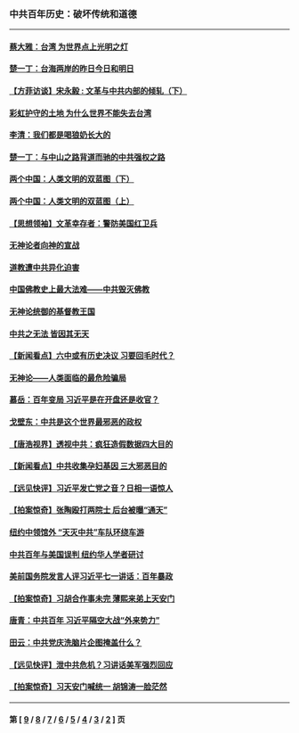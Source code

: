 ### 中共百年历史：破坏传统和道德
---
#### [蔡大雅：台湾 为世界点上光明之灯](../../pages/nf1176114/n13531530.md?04040430) 
#### [楚一丁：台海两岸的昨日今日和明日](../../pages/nf1176114/n13531468.md?04040430) 
#### [【方菲访谈】宋永毅 : 文革与中共内部的倾轧（下）](../../pages/nf1176114/n13486836.md?04040430) 
#### [彩虹护守的土地 为什么世界不能失去台湾](../../pages/nf1176114/n13476849.md?04040430) 
#### [李清：我们都是喝狼奶长大的](../../pages/nf1176114/n13471478.md?04040430) 
#### [楚一丁：与中山之路背道而驰的中共强权之路](../../pages/nf1176114/n13437270.md?04040430) 
#### [两个中国：人类文明的双蓝图（下）](../../pages/nf1176114/n13423132.md?04040430) 
#### [两个中国：人类文明的双蓝图（上）](../../pages/nf1176114/n13422687.md?04040430) 
#### [【思想领袖】文革幸存者：警防美国红卫兵](../../pages/nf1176114/n13339289.md?04040430) 
#### [无神论者向神的宣战](../../pages/nf1176114/n13281535.md?04040430) 
#### [道教遭中共异化迫害](../../pages/nf1176114/n13281463.md?04040430) 
#### [中国佛教史上最大法难——中共毁灭佛教](../../pages/nf1176114/n13281397.md?04040430) 
#### [无神论统御的基督教王国](../../pages/nf1176114/n13281280.md?04040430) 
#### [中共之无法 皆因其无天](../../pages/nf1176114/n13281088.md?04040430) 
#### [【新闻看点】六中或有历史决议 习要回毛时代？](../../pages/nf1176114/n13222895.md?04040430) 
#### [无神论——人类面临的最危险骗局](../../pages/nf1176114/n13196137.md?04040430) 
#### [慕岳：百年变局 习近平是在开盘还是收官？](../../pages/nf1176114/n13206516.md?04040430) 
#### [戈壁东：中共是这个世界最邪恶的政权](../../pages/nf1176114/n13085641.md?04040430) 
#### [【唐浩视界】透视中共：疯狂造假数据四大目的](../../pages/nf1176114/n13080590.md?04040430) 
#### [【新闻看点】中共收集孕妇基因 三大邪恶目的](../../pages/nf1176114/n13077182.md?04040430) 
#### [【远见快评】习近平发亡党之音？日相一语惊人](../../pages/nf1176114/n13074809.md?04040430) 
#### [【拍案惊奇】张陶殴打两院士 后台被曝“通天”](../../pages/nf1176114/n13070496.md?04040430) 
#### [纽约中领馆外 “天灭中共”车队环绕车游](../../pages/nf1176114/n13070693.md?04040430) 
#### [中共百年与美国误判 纽约华人学者研讨](../../pages/nf1176114/n13067969.md?04040430) 
#### [美前国务院发言人评习近平七一讲话：百年暴政](../../pages/nf1176114/n13066986.md?04040430) 
#### [【拍案惊奇】习胡合作事未完 薄熙来弟上天安门](../../pages/nf1176114/n13065867.md?04040430) 
#### [唐青：中共百年 习近平隔空大战“外来势力”](../../pages/nf1176114/n13065976.md?04040430) 
#### [田云：中共党庆洗脑片企图掩盖什么？](../../pages/nf1176114/n13064395.md?04040430) 
#### [【远见快评】泄中共危机？习讲话美军强烈回应](../../pages/nf1176114/n13064269.md?04040430) 
#### [【拍案惊奇】习天安门喊统一 胡锦涛一脸茫然](../../pages/nf1176114/n13063233.md?04040430) 

---
#### 第 [ [9](./9.md?04040430) / [8](./8.md?04040430) / [7](./7.md?04040430) / [6](./6.md?04040430) / [5](./5.md?04040430) / [4](./4.md?04040430) / [3](./3.md?04040430) / [2](./2.md?04040430) ] 页
